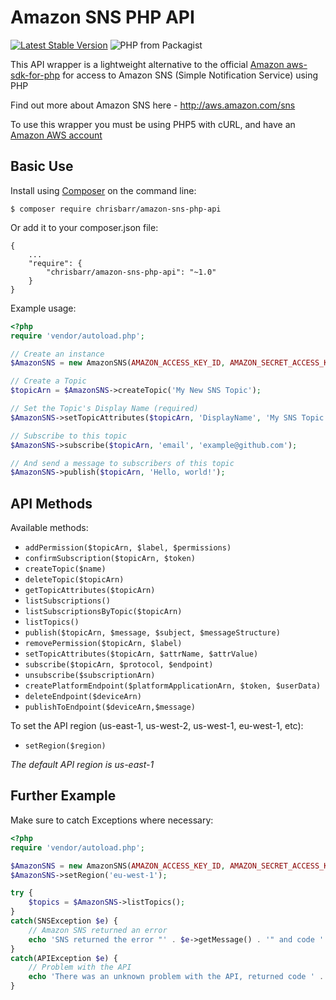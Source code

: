 # Amazon SNS PHP API

[![Latest Stable Version](https://img.shields.io/packagist/v/chrisbarr/amazon-sns-php-api.svg)](https://packagist.org/packages/chrisbarr/amazon-sns-php-api)
![PHP from Packagist](https://img.shields.io/packagist/php-v/chrisbarr/amazon-sns-php-api.svg)

This API wrapper is a lightweight alternative to the official [Amazon aws-sdk-for-php](http://aws.amazon.com/sdkforphp) for access to Amazon SNS (Simple Notification Service) using PHP

Find out more about Amazon SNS here - http://aws.amazon.com/sns

To use this wrapper you must be using PHP5 with cURL, and have an [Amazon AWS account](http://aws.amazon.com)

## Basic Use
Install using [Composer](https://getcomposer.org/) on the command line:
```
$ composer require chrisbarr/amazon-sns-php-api
```

Or add it to your composer.json file:

```
{
	...
	"require": {
		"chrisbarr/amazon-sns-php-api": "~1.0"
	}
}
```

Example usage:

```php
<?php
require 'vendor/autoload.php';

// Create an instance
$AmazonSNS = new AmazonSNS(AMAZON_ACCESS_KEY_ID, AMAZON_SECRET_ACCESS_KEY);

// Create a Topic
$topicArn = $AmazonSNS->createTopic('My New SNS Topic');

// Set the Topic's Display Name (required)
$AmazonSNS->setTopicAttributes($topicArn, 'DisplayName', 'My SNS Topic Display Name');

// Subscribe to this topic
$AmazonSNS->subscribe($topicArn, 'email', 'example@github.com');

// And send a message to subscribers of this topic
$AmazonSNS->publish($topicArn, 'Hello, world!');
```

## API Methods
Available methods:

* `addPermission($topicArn, $label, $permissions)`
* `confirmSubscription($topicArn, $token)`
* `createTopic($name)`
* `deleteTopic($topicArn)`
* `getTopicAttributes($topicArn)`
* `listSubscriptions()`
* `listSubscriptionsByTopic($topicArn)`
* `listTopics()`
* `publish($topicArn, $message, $subject, $messageStructure)`
* `removePermission($topicArn, $label)`
* `setTopicAttributes($topicArn, $attrName, $attrValue)`
* `subscribe($topicArn, $protocol, $endpoint)`
* `unsubscribe($subscriptionArn)`
* `createPlatformEndpoint($platformApplicationArn, $token, $userData)`
* `deleteEndpoint($deviceArn)`
* `publishToEndpoint($deviceArn,$message)`

To set the API region (us-east-1, us-west-2, us-west-1, eu-west-1, etc):

* `setRegion($region)`

*The default API region is us-east-1*

## Further Example
Make sure to catch Exceptions where necessary:

```php
<?php
require 'vendor/autoload.php';

$AmazonSNS = new AmazonSNS(AMAZON_ACCESS_KEY_ID, AMAZON_SECRET_ACCESS_KEY);
$AmazonSNS->setRegion('eu-west-1');

try {
	$topics = $AmazonSNS->listTopics();
}
catch(SNSException $e) {
	// Amazon SNS returned an error
	echo 'SNS returned the error "' . $e->getMessage() . '" and code ' . $e->getCode();
}
catch(APIException $e) {
	// Problem with the API
	echo 'There was an unknown problem with the API, returned code ' . $e->getCode();
}
```
